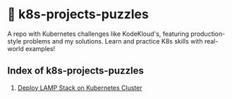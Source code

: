 # 🚀 k8s-projects-puzzles

A repo with Kubernetes challenges like KodeKloud's, featuring production-style problems and my solutions. Learn and practice K8s skills with real-world examples!

## Index of k8s-projects-puzzles

1. [Deploy LAMP Stack on Kubernetes Cluster](https://github.com/omkar-shelke25/k8s-projects-puzzles/tree/main/Deploy%20Lamp%20Stack%20on%20Kubernetes%20Cluster) 

